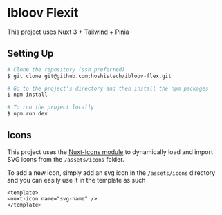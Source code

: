 # Ibloov Flexit

This project uses Nuxt 3 + Tailwind + Pinia

## Setting Up

```bash
# Clone the repository (ssh preferred)
$ git clone git@github.com:hoshistech/ibloov-flex.git

# Go to the project's directory and then install the npm packages
$ npm install

# To run the project locally
$ npm run dev
```
## Icons
This project uses the [Nuxt-Icons module](https://nuxt.com/modules/icons) to dynamically load and import SVG icons from the `/assets/icons` folder.

To add a new icon, simply add an svg icon in the `/assets/icons` directory and you can easily use it in the template as such 
```
<template>
<nuxt-icon name="svg-name" />
</template>
```

